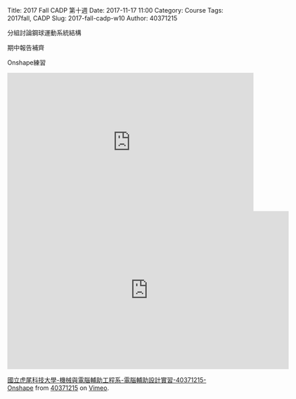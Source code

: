 Title: 2017 Fall CADP 第十週
Date: 2017-11-17 11:00
Category: Course
Tags: 2017fall, CADP
Slug: 2017-fall-cadp-w10
Author: 40371215

分組討論鋼球運動系統結構

期中報告補齊






<!-- PELICAN_END_SUMMARY -->



Onshape練習



<iframe width="560" height="315" src="https://www.youtube.com/embed/C7spfgMqDGU" frameborder="0" allowfullscreen></iframe>


<iframe src="https://player.vimeo.com/video/245175667" width="640" height="360" frameborder="0" webkitallowfullscreen mozallowfullscreen allowfullscreen></iframe>

<p><a href="https://vimeo.com/245175667">國立虎尾科技大學-機械與電腦輔助工程系-電腦輔助設計實習-40371215-Onshape</a> from <a href="https://vimeo.com/user73357661">40371215</a> on <a href="https://vimeo.com">Vimeo</a>.</p>